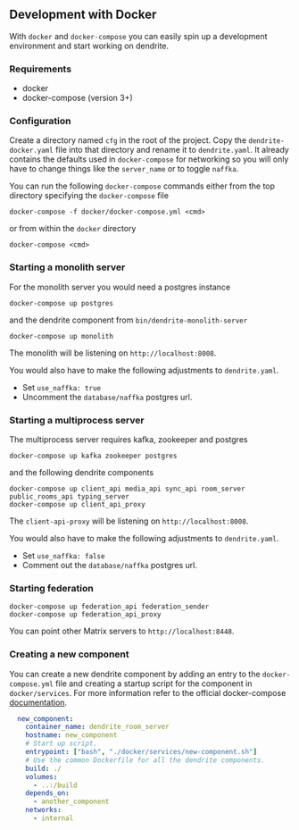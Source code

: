 Development with Docker
---

With `docker` and `docker-compose` you can easily spin up a development environment
and start working on dendrite.

### Requirements

- docker
- docker-compose (version 3+)

### Configuration

Create a directory named `cfg` in the root of the project. Copy the
`dendrite-docker.yaml` file into that directory and rename it to `dendrite.yaml`.
It already contains the defaults used in `docker-compose` for networking so you will
only have to change things like the `server_name` or to toggle `naffka`.

You can run the following `docker-compose` commands either from the top directory
specifying the `docker-compose` file
```
docker-compose -f docker/docker-compose.yml <cmd>
```
or from within the `docker` directory 

```
docker-compose <cmd>
```

### Starting a monolith server

For the monolith server you would need a postgres instance 

```
docker-compose up postgres
```

and the dendrite component from `bin/dendrite-monolith-server`

```
docker-compose up monolith
```

The monolith will be listening on `http://localhost:8008`.

You would also have to make the following adjustments to `dendrite.yaml`.
 - Set `use_naffka: true` 
 - Uncomment the `database/naffka` postgres url.

### Starting a multiprocess server

The multiprocess server requires kafka, zookeeper and postgres

```
docker-compose up kafka zookeeper postgres
```

and the following dendrite components 

```
docker-compose up client_api media_api sync_api room_server public_rooms_api typing_server
docker-compose up client_api_proxy
```

The `client-api-proxy` will be listening on `http://localhost:8008`.

You would also have to make the following adjustments to `dendrite.yaml`.
 - Set `use_naffka: false` 
 - Comment out the `database/naffka` postgres url.

### Starting federation

```
docker-compose up federation_api federation_sender
docker-compose up federation_api_proxy
```

You can point other Matrix servers to `http://localhost:8448`.

### Creating a new component

You can create a new dendrite component by adding an entry to the `docker-compose.yml` 
file and creating a startup script for the component in `docker/services`. 
For more information refer to the official docker-compose [documentation](https://docs.docker.com/compose/).

```yaml
  new_component:
    container_name: dendrite_room_server
    hostname: new_component
    # Start up script.
    entrypoint: ["bash", "./docker/services/new-component.sh"]
    # Use the common Dockerfile for all the dendrite components.
    build: ./
    volumes:
      - ..:/build
    depends_on:
      - another_component
    networks:
      - internal
```
